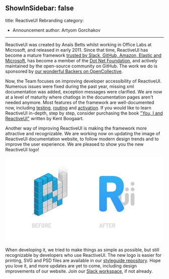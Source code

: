 ShowInSidebar: false
---
title: ReactiveUI Rebranding
category: 
  - Announcement
author: Artyom Gorchakov
---

ReactiveUI was created by Anaïs Betts whilst working in Office Labs at Microsoft, and released in early 2011. Since that time, ReactiveUI has become a mature framework [trusted by Slack, GitHub, Amazon, Elastic and Microsoft](https://github.com/reactiveui/ReactiveUI/issues/979#issuecomment-196735701), has become a member of the [Dot Net Foundation](https://www.dotnetfoundation.org/), and actively maintained by the open-source community on GitHub. The work we do is sponsored by [our wonderful Backers on OpenCollective](https://opencollective.com/reactiveui).

Now, the Team focuses on improving developer accessibility of ReactiveUI. Numerous issues were fixed during the past year, missing xml documentation was added, exception messages were clarified. We are now at a level of maturity where chatlogs in the documentation pages aren't needed anymore. Most features of the framework are well-documented now, including [testing](https://reactiveui.net/docs/handbook/testing/), [routing](https://reactiveui.net/docs/handbook/routing/) and [activation](https://reactiveui.net/docs/handbook/when-activated/). If you would like to learn ReactiveUI in-depth, step by step, consider purchasing the book ["You, I and ReactiveUI"](https://kent-boogaart.com/you-i-and-reactiveui/) written by Kent Boogaart.

Another way of improving ReactiveUI is making the framework more attractive and recognizable. We are working now on updating the image of ReactiveUI documentation website, to follow modern design trends and to improve the user experience. We are pleased to show you the new ReactiveUI logo!

<img src="before-after.png" alt="before after"/>

When developing it, we tried to make things as simple as possible, but still recognizable by developers who use ReactiveUI. The new logo is easier for printing, SVG and PSD files are available in our [styleguide repository](https://github.com/reactiveui/styleguide/). Hope you love it, and more updates are yet to come, including design improvements of our website. Join our [Slack workspace](https://reactiveui.net/slack), if not already.
